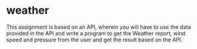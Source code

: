 # weather

This assignment is based on an API, wherein you will have to use the data provided in the API and write a program to get the Weather report, wind speed and pressure from the user and get the result based on the API.
